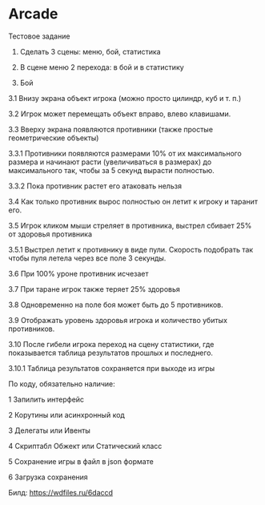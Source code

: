 # Arcade
Тестовое задание

1. Сделать 3 сцены: меню, бой, статистика

2. В сцене меню 2 перехода: в бой и в статистику

3. Бой

3.1 Внизу экрана объект игрока (можно просто цилиндр, куб и т. п.)

3.2 Игрок может перемещать объект вправо, влево клавишами.

3.3 Вверху экрана появляются противники (также простые геометрические объекты)

3.3.1 Противники появляются размерами 10% от их максимального размера и начинают расти (увеличиваться в размерах) до максимального так, чтобы за 5 секунд вырасти полностью.

3.3.2 Пока противник растет его атаковать нельзя

3.4 Как только противник вырос полностью он летит к игроку и таранит его.

3.5 Игрок кликом мыши стреляет в противника, выстрел сбивает 25% от здоровья противника

3.5.1 Выстрел летит к противнику в виде пули. Скорость подобрать так чтобы пуля летела через все поле 3 секунды.

3.6 При 100% уроне противник исчезает

3.7 При таране игрок также теряет 25% здоровья

3.8 Одновременно на поле боя может быть до 5 противников.

3.9 Отображать уровень здоровья игрока и количество убитых противников.

3.10 После гибели игрока переход на сцену статистики, где показывается таблица результатов прошлых и последнего.

3.10.1 Таблица результатов сохраняется при выходе из игры

По коду, обязательно наличие:

1 Запилить интерфейс

2 Корутины или асинхронный код

3 Делегаты или Ивенты

4 Скриптабл Обжект или Статический класс

5 Сохранение игры в файл в json формате

6 Загрузка сохранения

Билд:
https://wdfiles.ru/6daccd
